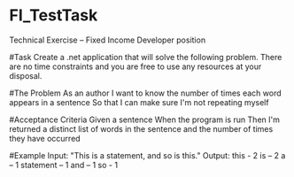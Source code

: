 # FI_TestTask
Technical Exercise – Fixed Income Developer position

#Task
Create a .net application that will solve the following problem. There are no time constraints and you are free to use any resources at your disposal. 

#The Problem
As an author
I want to know the number of times each word appears in a sentence
So that I can make sure I'm not repeating myself

#Acceptance Criteria
Given a sentence
When the program is run
Then I'm returned a distinct list of words in the sentence and the number of times they have occurred

#Example
Input: "This is a statement, and so is this."
Output: 
this - 2
is – 2
a – 1
statement – 1
and – 1
so - 1 
